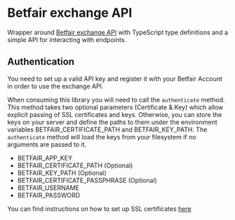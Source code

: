 # Betfair exchange API

Wrapper around [Betfair exchange API](https://docs.developer.betfair.com/display/1smk3cen4v3lu3yomq5qye0ni#APIOverview-ExchangeAPIProducts) with TypeScript type definitions and a simple API for interacting with endpoints.

## Authentication
You need to set up a valid API key and register it with your Betfair Account in order to use the exchange API.

When consuming this library you will need to call the `authenticate` method. This method takes two optional parameters (Certificate & Key) which allow explicit passing of SSL certificates and keys. Otherwise, you can store the keys on your server and define the paths to them under the environment variables BETFAIR_CERTIFICATE_PATH and BETFAIR_KEY_PATH. The `authenticate` method will load the keys from your filesystem if no arguments are passed to it.

- BETFAIR_APP_KEY 
- BETFAIR_CERTIFICATE_PATH (Optional)
- BETFAIR_KEY_PATH (Optional)
- BETFAIR_CERTIFICATE_PASSPHRASE (Optional)
- BETFAIR_USERNAME
- BETFAIR_PASSWORD

You can find instructions on how to set up SSL certificates [here]()
